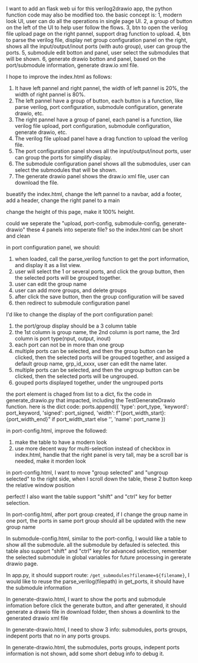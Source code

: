I want to add an flask web ui for this verilog2drawio app, the python function code may also be modified too. the basic concept is:
 1, modern look UI, user can do all the operations in single page UI.
 2, a group of button on the left of the UI to help user follow the flows.
 3, btn to open the verilog file upload page on the right pannel, support drag function to upload.
 4, btn to parse the verilog file, display net group configuration panel on the right, shows all the input/output/inout ports (with auto group), user can group the ports.
 5, submodule edit botton and panel, user select the submodules that will be shown.
 6, generate drawio botton and panel,  based on the port/submodule information, generate draw.io xml file. 


 I hope to improve the index.html as follows:
 1. It have left pannel and right pannel, the width of left pannel is 20%, the width of right pannel is 80%.
 2. The left pannel have a group of button, each button is a function, like parse verilog, port configuration, submodule configuration, generate drawio, etc.
 3. The right pannel have a group of panel, each panel is a function, like verilog file upload, port configuration, submodule configuration, generate drawio, etc.
 4. The verilog file upload panel have a drag function to upload the verilog file.
 5. The port configuration panel shows all the input/output/inout ports, user can group the ports for simplify display.
 6. The submodule configuration panel shows all the submodules, user can select the submodules that will be shown.
 7. The generate drawio panel shows the draw.io xml file, user can download the file.


 bueatify the index.html, change the left pannel to a navbar, add a footer, add a header, change the right panel to a main

 change the height of this page, make it 100% height.

 could we seperate the "upload, port-config, submodule-config, generate-drawio" these 4 panels into seperate file? so the index.html can be short and clean

 in port configuration panel, we should:
 1. when loaded, call the parse_verilog function to get the port information, and display it as a list view.
 2. user will select the 1 or several ports, and click the group button, then the selected ports will be grouped together.
 3. user can edit the group name
 4. user can add more groups, and delete groups
 5. after click the save button, then the group configuration will be saved
 6. then redirect to submodule configuration panel

I'd like to change the display of the port configuration panel:
1. the port/group display should be a 3 column table
2. the 1st column is group name, the 2nd column is port name, the 3rd column is port type(nput, output, inout)
3. each port can not be in more than one group
4. multiple ports can be selected, and then the group button can be clicked, then the selected ports will be grouped together, and assiged a default group name, grp_id_xxxx, user can edit the name later.
5. multiple ports can be selected, and then the ungroup button can be clicked, then the selected ports will be ungrouped.
6. gouped ports displayed together, under the ungrouped ports

the port element is chaged from list to a dict, fix the code in generate_drawio.py that impacted, including the TestGenerateDrawio function. 
here is the dict code:
            ports.append({
                'type': port_type,
                'keyword': port_keyword,
                'signed': port_signed,
                'width': f"{port_width_start}:{port_width_end}" if port_width_start else '',
                'name': port_name
            })

in port-config.html, improve the followed:
1. make the table to have a modern look
2. use more decent way for multi-selection instead of checkbox
in index.html, handle that the right panel is very tall, may be a scroll bar is needed, make it morden look

in port-config.html, I want to move "group selected" and "ungroup selected" to the right side, when I scroll down the table, these 2 button keep the relative window position

perfect! I also want the table support "shift" and "ctrl" key for better selection.

In port-config.html, after port group created, if I change the group name in one port, the ports in same port group should all be updated with the new group name

In submodule-config.html, similar to the port-config, I would like a table to show all the submodule. all the submodule by defauled is selected. this table also support "shift" and "ctrl" key for advanced selection, remember the selected submodule in global variables for future processing in gererate drawio page.

In app.py, it should support route: `/get_submodules?filename=${filename}`, I would like to reuse the parse_verilog(filepath) in get_ports, it should have the submodule information

In generate-drawio.html, I want to show the ports and submodule infomation before click the generate button, and after generated, it should generate a drawio file in download folder, then shows a downlink to the generated drawio xml file

In generate-drawio.html, I need to show 3 info: submodules, ports groups, indepent ports that no in any ports groups.

In generate-drawio.html, the submodules, ports groups, indepent ports information is not shown, add some short debug info to debug it.

